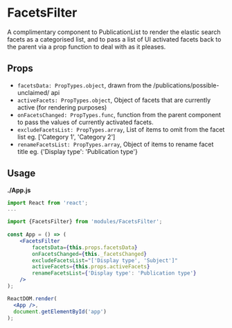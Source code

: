 # FacetsFilter
A complimentary component to PublicationList to render the elastic search facets as a categorised list, and to pass a list of UI activated facets back to the parent via a prop function to deal with as it pleases.
## Props
- `facetsData: PropTypes.object`, drawn from the /publications/possible-unclaimed/ api
- `activeFacets: PropTypes.object`, Object of facets that are currently active (for rendering purposes)
- `onFacetsChanged: PropTypes.func`, function from the parent component to pass the values of currently activated facets.
- `excludeFacetsList: PropTypes.array`, List of items to omit from the facet list eg. ['Category 1', 'Category 2']
- `renameFacetsList: PropTypes.array`, Object of items to rename facet title eg. {'Display type': 'Publication type'}
## Usage
**./App.js**
```jsx
import React from 'react';
...

import {FacetsFilter} from 'modules/FacetsFilter';
        
const App = () => (
    <FacetsFilter 
        facetsData={this.props.facetsData}
        onFacetsChanged={this._facetsChanged}
        excludeFacetsList="['Display type', 'Subject']"
        activeFacets={this.props.activeFacets}
        renameFacetsList={'Display type': 'Publication type'}
    />
);

ReactDOM.render(
  <App />,
  document.getElementById('app')
);
```

